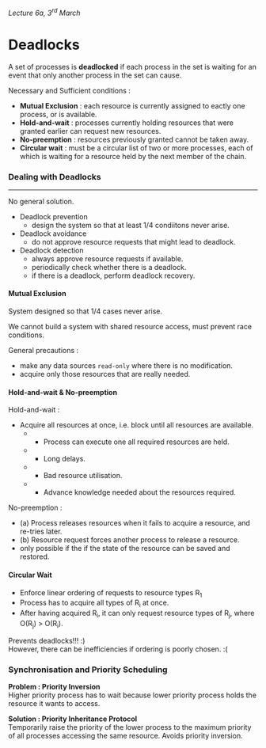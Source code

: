 *Lecture 6a, 3<sup>rd</sup> March*
# Deadlocks
A set of processes is **deadlocked** if each process in the set is waiting for an event that only another process in the set can cause.

Necessary and Sufficient conditions :
- **Mutual Exclusion** : each resource is currently assigned to eactly one process, or is available.
- **Hold-and-wait** : processes currently holding resources that were granted earlier can request new resources.
- **No-preemption** : resources previously granted cannot be taken away.
- **Circular wait** : must be a circular list of two or more processes, each of which is waiting for a resource held by the next member of the chain.

### Dealing with Deadlocks
--------------------------------------------------
No general solution.

- Deadlock prevention
	- design the system so that at least 1/4 condiitons never arise.
- Deadlock avoidance
	- do not approve resource requests that might lead to deadlock.
- Deadlock detection
	- always approve resource requests if available.
	- periodically check whether there is a deadlock.
	- if there is a deadlock, perform deadlock recovery.

#### Mutual Exclusion
System designed so that 1/4 cases never arise.

We cannot build a system with shared resource access, must prevent race conditions.

General precautions :
- make any data sources <code>read-only</code> where there is no modification.
- acquire only those resources that are really needed.

#### Hold-and-wait & No-preemption
Hold-and-wait :
- Acquire all resources at once, i.e. block until all resources are available.
	- + Process can execute one all required resources are held.
	- - Long delays.
	- - Bad resource utilisation.
	- - Advance knowledge needed about the resources required.

No-preemption :
- (a) Process releases resources when it fails to acquire a resource, and re-tries later.
- (b) Resource request forces another process to release a resource.
- only possible if the if the state of the resource can be saved and restored.

#### Circular Wait
- Enforce linear ordering of requests to resource types R<sub>1</sub>
- Process has to acquire all types of R<sub>i</sub> at once.
- After having acquired R<sub>i</sub>, it can only request resource types of R<sub>j</sub>, where O(R<sub>j</sub>) > O(R<sub>i</sub>).

Prevents deadlocks!!! :) <br>
However, there can be inefficiencies if ordering is poorly chosen. :(

### Synchronisation and Priority Scheduling
**Problem : Priority Inversion** <br>
Higher priority process has to wait because lower priority process holds the resource it wants to access.

**Solution : Priority Inheritance Protocol** <br>
Temporarily raise the priority of the lower process to the maximum priority of all processes accessing the same resource. Avoids priority inversion.



